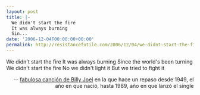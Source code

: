 ```yaml
---
layout: post
title: |-
  We didn't start the fire
  It was always burning
  Sin...
date: '2006-12-04T00:00:00+00:00'
permalink: http://resistancefutile.com/2006/12/04/we-didnt-start-the-fireit-was-always-burningsin/
---
```

<p class="chorus">We didn't start the fire
It was always burning
Since the world's been turning
We didn't start the fire
No we didn't light it
But we tried to fight it </p><p align="right">-- <a href="http://en.wikipedia.org/wiki/We_Didn't_Start_the_Fire">fabulosa canción de Billy Joel</a> en la que hace un repaso desde  1949, el año en que nació, hasta 1989, año en que lanzó el single</p>
